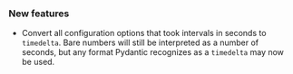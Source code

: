 ### New features

- Convert all configuration options that took intervals in seconds to `timedelta`. Bare numbers will still be interpreted as a number of seconds, but any format Pydantic recognizes as a `timedelta` may now be used.
